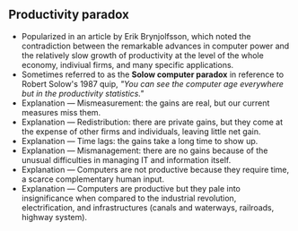 Productivity paradox
--------------------

* Popularized in an article by Erik Brynjolfsson, which noted the contradiction between the remarkable advances in computer power and the relatively slow growth of productivity at the level of the whole economy, indiviual firms, and many specific applications.
* Sometimes referred to as the **Solow computer paradox** in reference to Robert Solow's 1987 quip, _"You can see the computer age everywhere but in the productivity statistics."_
* Explanation &mdash; Mismeasurement: the gains are real, but our current measures miss them.
* Explanation &mdash; Redistribution: there are private gains, but they come at the expense of other firms and individuals, leaving little net gain.
* Explanation &mdash; Time lags: the gains take a long time to show up.
* Explanation &mdash; Mismanagement: there are no gains because of the unusual difficulties in managing IT and information itself.
* Explanation &mdash; Computers are not productive because they require time, a scarce complementary human input.
* Explanation &mdash; Computers are productive but they pale into insignificance when compared to the industrial revolution, electrification, and infrastructures (canals and waterways, railroads, highway system).

